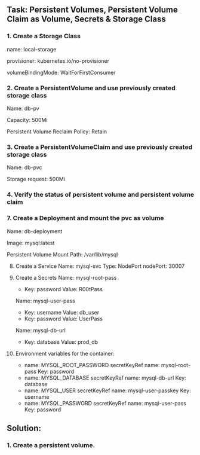 ## Task: Persistent Volumes, Persistent Volume Claim as Volume, Secrets & Storage Class

### 1. Create a Storage Class

   name: local-storage

   provisioner: kubernetes.io/no-provisioner

   volumeBindingMode: WaitForFirstConsumer

### 2. Create a PersistentVolume and use previously created storage class

   Name: db-pv

   Capacity: 500Mi

   Persistent Volume Reclaim Policy: Retain

### 3. Create a PersistentVolumeClaim and use previously created storage class  

   Name: db-pvc  
   
   Storage request: 500Mi

### 4. Verify the status of persistent volume and persistent volume claim

### 7. Create a Deployment and mount the pvc as volume  

   Name: db-deployment  
   
   Image: mysql:latest  
   
   Persistent Volume Mount Path: /var/lib/mysql

8. Create a Service
    Name: mysql-svc
    Type: NodePort
    nodePort: 30007

9. Create a Secrets
    Name: mysql-root-pass
    * Key: password
      Value: R00tPass
    
    Name: mysql-user-pass
    * Key: username
      Value: db_user
    * Key: password
      Value: UserPass
    
    Name: mysql-db-url
    * Key: database
      Value: prod_db

10. Environment variables for the container:
    * name: MYSQL_ROOT_PASSWORD
      secretKeyRef name: mysql-root-pass
      Key: password
    * name: MYSQL_DATABASE
      secretKeyRef name: mysql-db-url
      Key: database
    * name: MYSQL_USER
      secretKeyRef name: mysql-user-passkey
      Key: username
    * name: MYSQL_PASSWORD
      secretKeyRef name: mysql-user-pass
      Key: password

## Solution:

### 1. Create a persistent volume.
    
    
